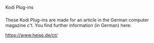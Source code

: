 Kodi Plug-ins
###

These Kodi Plug-ins are made for an article in the German computer magazine c't. You find further information (in German) here:

https://www.heise.de/ct/
